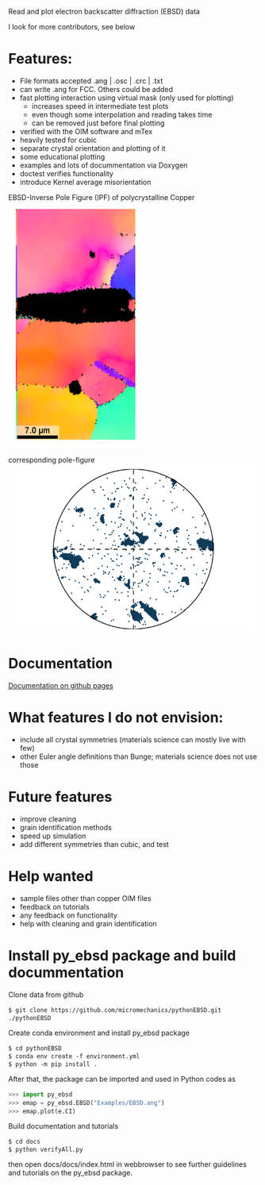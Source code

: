 Read and plot electron backscatter diffraction (EBSD) data

I look for more contributors, see below

# Features:
  - File formats accepted .ang | .osc | .crc | .txt
  - can write .ang for FCC. Others could be added
  - fast plotting interaction using virtual mask (only used for plotting)
    - increases speed in intermediate test plots
    - even though some interpolation and reading takes time
    - can be removed just before final plotting
  - verified with the OIM software and mTex
  - heavily tested for cubic
  - separate crystal orientation and plotting of it
  - some educational plotting
  - examples and lots of docummentation via Doxygen
  - doctest verifies functionality
  - introduce Kernel average misorientation


EBSD-Inverse Pole Figure (IPF) of polycrystalline Copper
![EBSD of polycrystalline Copper](docs/HTMLInputStatic/ebsd_py_ND.png)

corresponding pole-figure
![Pole figure](docs/HTMLInputStatic/ebsd_py_PF100.png)


# Documentation
[Documentation on github pages](https://steffenbrinckmann.github.io/pythonEBSD/index.html)

# What features I do not envision:
  - include all crystal symmetries (materials science can mostly live with few)
  - other Euler angle definitions than Bunge; materials science does not use those

# Future features
  - improve cleaning
  - grain identification methods
  - speed up simulation
  - add different symmetries than cubic, and test

# Help wanted
 - sample files other than copper OIM files
 - feedback on tutorials
 - any feedback on functionality
 - help with cleaning and grain identification


# Install py_ebsd package and build docummentation
Clone data from github

```console 
$ git clone https://github.com/micromechanics/pythonEBSD.git ./pythonEBSD
```
Create conda environment and install py_ebsd package

```console
$ cd pythonEBSD
$ conda env create -f environment.yml
$ python -m pip install .
```
After that, the package can be imported and used in Python codes as

```python
>>> import py_ebsd
>>> emap = py_ebsd.EBSD("Examples/EBSD.ang")
>>> emap.plot(e.CI)
```

Build documentation and tutorials

```console
$ cd docs
$ python verifyAll.py
```
then open docs/docs/index.html in webbrowser to see further guidelines and tutorials on the py_ebsd package.
